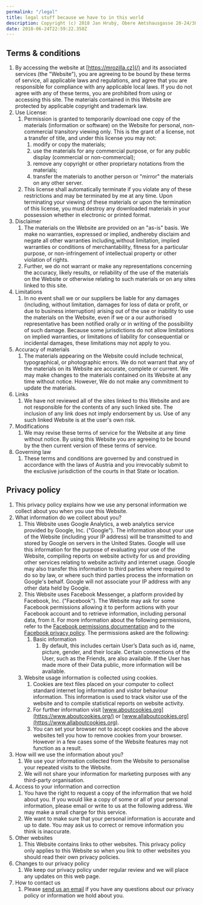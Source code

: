```yaml
---
permalink: "/legal"
title: legal stuff because we have to in this world
description: Copyright (c) 2018 Jan Hrubý, Obere Amtshausgasse 20-24/38, 1050 Wien, AUSTRIA ("we", "us", "our"). The code of this website is licensed under the MIT License. The website uses [open-source software](https://github.com/mrozilla/mrozilla.cz/blob/master/package.json).
date: 2018-06-24T22:59:22.358Z
---
```


## Terms & conditions

1.  By accessing the website at [https://mrozilla.cz](/) and its associated services (the "Website"), you are agreeing to be bound by these terms of service, all applicable laws and regulations, and agree that you are responsible for compliance with any applicable local laws. If you do not agree with any of these terms, you are prohibited from using or accessing this site. The materials contained in this Website are protected by applicable copyright and trademark law.
1.  Use License:
    1.  Permission is granted to temporarily download one copy of the materials (information or software) on the Website for personal, non-commercial transitory viewing only. This is the grant of a license, not a transfer of title, and under this license you may not:
        1.  modify or copy the materials;
        1.  use the materials for any commercial purpose, or for any public display (commercial or non-commercial);
        1.  remove any copyright or other proprietary notations from the materials;
        1.  transfer the materials to another person or "mirror" the materials on any other server.
    1.  This license shall automatically terminate if you violate any of these restrictions and may be terminated by me at any time. Upon terminating your viewing of these materials or upon the termination of this license, you must destroy any downloaded materials in your possession whether in electronic or printed format.
1.  Disclaimer
    1.  The materials on the Website are provided on an "as-is" basis. We make no warranties, expressed or implied, andhereby disclaim and negate all other warranties including,without limitation, implied warranties or conditions of merchantability, fitness for a particular purpose, or non-infringement of intellectual property or other violation of rights.
    1.  Further, we do not warrant or make any representations concerning the accuracy, likely results, or reliability of the use of the materials on the Website or otherwise relating to such materials or on any sites linked to this site.
1.  Limitations
    1.  In no event shall we or our suppliers be liable for any damages (including, without limitation, damages for loss of data or profit, or due to business interruption) arising out of the use or inability to use the materials on the Website, even if we or a our authorised representative has been notified orally or in writing of the possibility of such damage. Because some jurisdictions do not allow limitations on implied warranties, or limitations of liability for consequential or incidental damages, these limitations may not apply to you.
1.  Accuracy of materials
    1.  The materials appearing on the Website could include technical, typographical, or photographic errors. We do not warrant that any of the materials on its Website are accurate, complete or current. We may make changes to the materials contained on its Website at any time without notice. However, We do not make any commitment to update the materials.
1.  Links
    1.  We have not reviewed all of the sites linked to this Website and are not responsible for the contents of any such linked site. The inclusion of any link does not imply endorsement by us. Use of any such linked Website is at the user's own risk.
1.  Modifications
    1.  We may revise these terms of service for the Website at any time without notice. By using this Website you are agreeing to be bound by the then current version of these terms of service.
1.  Governing law
    1.  These terms and conditions are governed by and construed in accordance with the laws of Austria and you irrevocably submit to the exclusive jurisdiction of the courts in that State or location.

<h2 id="privacy">Privacy policy</h2>

1.  This privacy policy explains how we use any personal information we collect about you when you use this Website.
1.  What information do we collect about you?
    1.  This Website uses Google Analytics, a web analytics service provided by Google, Inc. ("Google"). The information about your use of the Website (including your IP address) will be transmitted to and stored by Google on servers in the United States. Google will use this information for the purpose of evaluating your use of the Website, compiling reports on website activity for us and providing other services relating to website activity and internet usage. Google may also transfer this information to third parties where required to do so by law, or where such third parties process the information on Google&apos;s behalf. Google will not associate your IP address with any other data held by Google.
    1.  This Website uses Facebook Messenger, a platform provided by Facebook, Inc. ("Facebook"). The Website may ask for some Facebook permissions allowing it to perform actions with your Facebook account and to retrieve information, including personal data, from it. For more information about the following permissions, refer to the [Facebook permissions documentation](https://developers.facebook.com/docs/authentication/permissions/) and to the [Facebook privacy policy](https://www.facebook.com/about/privacy/). The permissions asked are the following:
        1.  Basic information
            1.  By default, this includes certain User’s Data such as id, name, picture, gender, and their locale. Certain connections of the User, such as the Friends, are also available. If the User has made more of their Data public, more information will be available.
    1.  Website usage information is collected using <span id="cookies">cookies</span>.
        1.  Cookies are text files placed on your computer to collect standard internet log information and visitor behaviour information. This information is used to track visitor use of the website and to compile statistical reports on website activity.
        1.  For further information visit [www.aboutcookies.org](https://www.aboutcookies.org/) or [www.allaboutcookies.org](https://www.allaboutcookies.org).
        1.  You can set your browser not to accept cookies and the above websites tell you how to remove cookies from your browser. However in a few cases some of the Website features may not function as a result.
1.  How will we use the information about you?
    1.  We use your information collected from the Website to personalise your repeated visits to the Website.
    1.  We will not share your information for marketing purposes with any third-party organisation.
1.  Access to your information and correction
    1.  You have the right to request a copy of the information that we hold about you. If you would like a copy of some or all of your personal information, please email or write to us at the following address. We may make a small charge for this service.
    1.  We want to make sure that your personal information is accurate and up to date. You may ask us to correct or remove information you think is inaccurate.
1.  Other websites
    1.  This Website contains links to other websites. This privacy policy only applies to this Website so when you link to other websites you should read their own privacy policies.
1.  Changes to our privacy policy
    1.  We keep our privacy policy under regular review and we will place any updates on this web page.
1.  How to contact us
    1.  Please [send us an email](mailto:jan@mrozilla.cz) if you have any questions about our privacy policy or information we hold about you.
